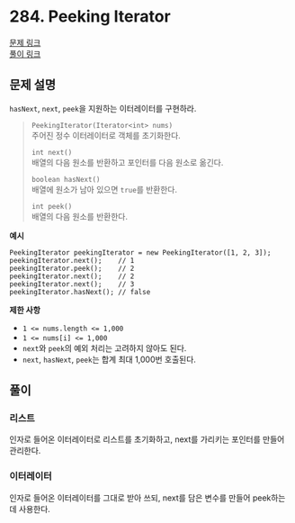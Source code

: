 # 284. Peeking Iterator
[문제 링크](https://leetcode.com/problems/peeking-iterator/ )  
[풀이 링크](LC284.java )  

## 문제 설명
`hasNext`, `next`, `peek`을 지원하는 이터레이터를 구현하라.  
> `PeekingIterator(Iterator<int> nums)`  
> 주어진 정수 이터레이터로 객체를 초기화한다.  
> 
> `int next()`  
> 배열의 다음 원소를 반환하고 포인터를 다음 원소로 옮긴다.  
> 
> `boolean hasNext()`  
> 배열에 원소가 남아 있으면 `true`를 반환한다.  
> 
> `int peek()`  
> 배열의 다음 원소를 반환한다.  

**예시**
```
PeekingIterator peekingIterator = new PeekingIterator([1, 2, 3]);
peekingIterator.next();    // 1
peekingIterator.peek();    // 2
peekingIterator.next();    // 2
peekingIterator.next();    // 3
peekingIterator.hasNext(); // false
```

**제한 사항**  
* `1 <= nums.length <= 1,000`  
* `1 <= nums[i] <= 1,000`  
* `next`와 `peek`의 예외 처리는 고려하지 않아도 된다.  
* `next`, `hasNext`, `peek`는 합계 최대 1,000번 호출된다.  

## 풀이
### 리스트
인자로 들어온 이터레이터로 리스트를 초기화하고, next를 가리키는 포인터를 만들어 관리한다.  

### 이터레이터
인자로 들어온 이터레이터를 그대로 받아 쓰되, next를 담은 변수를 만들어 peek하는 데 사용한다.  

